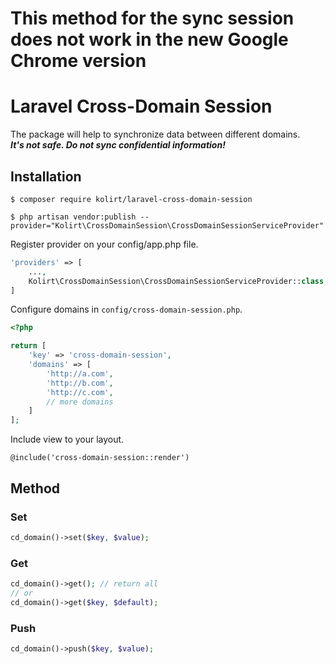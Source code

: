 # This method for the sync session does not work in the new Google Chrome version



# Laravel Cross-Domain Session

The package will help to synchronize data between different domains.  
***It's not safe. Do not sync confidential information!***
## Installation

```
$ composer require kolirt/laravel-cross-domain-session
```

```
$ php artisan vendor:publish --provider="Kolirt\CrossDomainSession\CrossDomainSessionServiceProvider"
```

Register provider on your config/app.php file.

```php
'providers' => [
    ...,
    Kolirt\CrossDomainSession\CrossDomainSessionServiceProvider::class,
]
```

Configure domains in `config/cross-domain-session.php`.

```php
<?php

return [
    'key' => 'cross-domain-session',
    'domains' => [
        'http://a.com',
        'http://b.com',
        'http://c.com',
        // more domains
    ]
];
```

Include view to your layout.

```
@include('cross-domain-session::render')
```

## Method

### Set
```php
cd_domain()->set($key, $value);
```

### Get
```php
cd_domain()->get(); // return all
// or
cd_domain()->get($key, $default);
```

### Push
```php
cd_domain()->push($key, $value);
```
